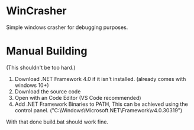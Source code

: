 # WinCrasher
Simple windows crasher for debugging purposes.

# Manual Building
(This shouldn't be too hard.)

1. Download .NET Framework 4.0 if it isn't installed. (already comes with windows 10+)
2. Download the source code
3. Open with an Code Editor (VS Code recommended)
4. Add .NET Framework Binaries to PATH,
This can be achieved using the control panel.
("C:\Windows\Microsoft.NET\Framework\v4.0.30319")

With that done build.bat should work fine.
